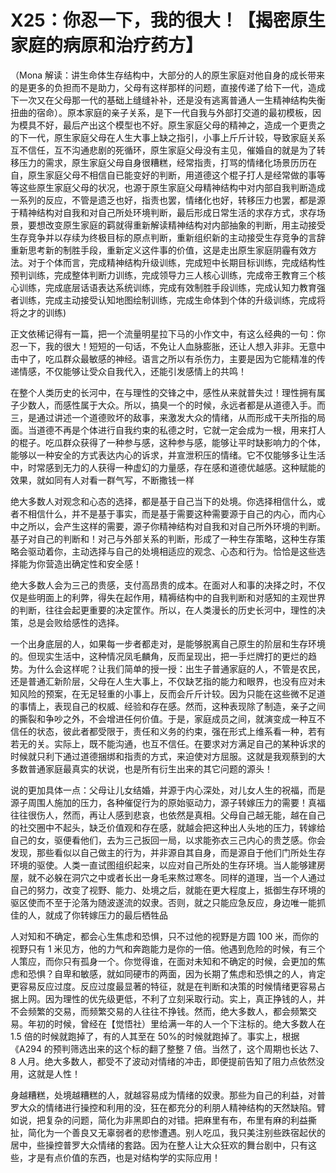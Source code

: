 # X25：你忍一下，我的很大！【揭密原生家庭的病原和治疗药方】

（Mona 解读：讲生命体生存结构中，大部分的人的原生家庭对他自身的成长带来的是更多的负担而不是助力，父母有这样那样的问题，直接传递了给下一代，造成下一次又在父母那一代的基础上缝缝补补，还是没有逃离普通人一生精神结构失衡扭曲的宿命）。原本家庭的亲子关系，是下一代自我与外部打交道的最初模板，因为模具不好，最后产出这个模型也不好。原生家庭父母的精神之，造成一个更贵之的下一代，原生家庭父母在人生大事上缺之指引，小事上斤斤计较，导致家庭关系互不信任，互不沟通悲剧的死循环，原生家庭父母没有主见，催婚自的就是为了转移压力的需求，原生家庭父母自身很糟糕，经常指责，打骂的情绪化场景历历在自，原生家庭父母不相信自已能变好的判断，用道德这个棍子打人是经常做的事等等这些原生家庭父母的状况，也源于原生家庭父母精神结构中对内部自我判断造成一系列的反应，不管是遗乏也好，指责也罢，情绪化也好，转移压力也罢，都是源于精神结构对自我和对自己所处环境判断，最后形成日常生活的求存方式，求存场景，要想改变原生家庭的羁就得重新解读精神结构对内部抽象的判断，用主动接受生存竞争并以存续为终极目标的原点判断，重新组织新的主动接受生存竞争的言辞重新思考新的制胜手段，重新定义这件事的价值，这是走出原生家庭阴霾有效方法。对于个体而言，完成精神结构升级训练，完成短中长期目标训练，完成结构性预判训练，完成整体判断力训练，完成领导力三人核心训练，完成帝王教育三个核心训练，完成底层话语表达系统训练，完成有效制胜手段训练，完成认知力教育强者训练，完成主动接受认知地图绘制训练，完成生命体到个体的升级训练，完成将将之才的训练)

正文依稀记得有一篇，把一个流量明星拉下马的小作文中，有这么经典的一句：你忍一下，我的很大！短短的一句话，不免让人血脉膨胀，还让人想入非非。无意中击中了，吃瓜群众最敏感的神经。语言之所以有杀伤力，主要是因为它能精准的传递情感，不仅能够让受众自我代入，还能引发感情上的共鸣！

在整个人类历史的长河中，在与理性的交锋之中，感性从来就普失过！理性拥有属子少数人，而感性属于大众。所以，搞臭一个的时候，永远者都是从道德入手。而三，是通过讲述一个道德败坏的敌事，来激发大众的情绪，从而形成干夫所指的局面。当道德不再是个体进行自我约束的私德之时，它就一定会成为一根，用来打人的棍子。吃瓜群众获得了一种参与感，这种参与感，能够让平时缺影响力的个体，能够以一种安全的方式表达内心的诉求，并宣泄积压的情绪。它不仅能够多让生活中，时常感到无力的人获得一种虚幻的力量感，存在感和道德优越感。这种赋能的效果，就如同有人对看一群气写，不断撒钱一样

绝大多数人对观念和心态的选择，都是基于自己当下的处境。你选择相信什么，或者不相信什么，并不是基于事实，而是基于需要这种需要源于自己的内心，而内心中之所以，会产生这样的需要，源子你精神结构对自我和对自己所外环境的判断。基子对自己的判断和！对己与外部关系的判断，形成了一种生存策略，这种生存策略会驱动着你，主动选择与自己的处境相适应的观念、心态和行为。恰恰是这些选择能为你营造出确定性和安全感！

绝大多数人会为三己的贵感，支付高昂贵的成本。在面对人和事的决择之时，不仅仅是些明面上的利弊，得失在起作用，精褥结构中的自我判断和对感知的主观世界的判断，往往会起更重要的决定筐作。所以，在人类漫长的历史长河中，理性的决策，总是会败给感性的选择。

一个出身底层的人，如果每一步者都走对，是能够脱离自己原生的阶层和生存环境的。但现实生活中，这种情况凤毛麟角，反而呈现出，把一手烂牌打的更烂的趋势。为什么会这样呢？让我们简单的授一授：出生子普通家庭的人，不管是农民，还是普通汇新阶层，父母在人生大事上，不仅缺艺指的能力和眼界，也没有应对未知风险的预案，在无足轻重的小事上，反而会斤斤计较。因为只能在这些微不足道的事情上，表现自己的权威、经验和存在感。然而，这种表现除了制造，亲子之间的撕裂和争吵之外，不会增进任何价值。于是，家庭成员之间，就演变成一种互不信任的状态，彼此者都受限于，责任和义务的约束，强在形式上维系看一种，若有若无的关。实际上，既不能沟通，也互不信任。在要求对方满足自己的某种诉求的时候就只利下通过道德捆绑和指责的方式，来迫使对方屈服。这就是我观蔡到的大多数普通家庭最真实的状说，也是所有衍生出来的其它问题的源头！

说的更加具体一点：父母让儿女结婚，并源于内心深处，对儿女人生的祝福，而是源子周围人施加的压力，各种催促行为的原始驱动力，源子转嫁压力的需要！真福往往很伤人，然而，再让人感到悲哀，也依然是真相。父母自己越无能，越在自己的社交圈中不起头，缺乏价值观和存在感，就越会把这种出人头地的压力，转嫁给自己的女，驱便看他们，去为三己扳回一局，以求能弥衣三己内心的贵芝感。你会发现，那些看似以自己做主的行为，并非源自其自身，而是源自于他们门所处生存环境的驱使。人类一直试图组织起来，以应对自己所处的生存环境。当人能够建房屋，就不必躲在洞穴之中或者长出一身毛来熬过寒冬。同样的道理，当一个人通过自己的努力，改变了视野、能力、处境之后，就能在更大程度上，抵御生存环境的驱区使而不至于沦落为随波遂流的奴隶。否则，就之只能应急反应，身边唯一能抓佳的人，就成了你转嫁压力的最后栖牲品

人对知和不确定，都会心生焦虑和恐惧，只不过他的视野是方圆 100 米，而你的视野只有 1 米见方，他的力气和奔跑能力是你的一倍。他遇到危险的时候，有三个人策应，而你只有孤身一个。你觉得谁，在面对未知和不确定的时候，会更加的焦虑和恐惧？自卑和敏感，就如同硬市的两面，因为长期了焦虑和恐惧之的人，肯定更容易反应过度。反应过度最显著的特征，就是在判断和决策的时候情绪更容易占据上网。因为理性的优先级更低，不利了立刻采取行动。实上，真正挣钱的人，并不会频繁的交易，而频繁交易的人往往不挣钱。然而，绝大多数人，都会频繁交易。年初的时候，曾经在【觉悟社）里给满一年的人一个下注标的。绝大多数人在 1.5 倍的时候就跑掉了，有的人其至在 50%的时候就跑掉了。事实上，根据《A294 的预判筛选出来的这个标的翻了整整 7 倍。当然了，这个周期也长达 7、8 人月。绝大多数人，都受不了波动对情绪的冲击，即便提前告知了阻力点依然没用，这就是人性！

身越糟糕，处境越糟糕的人，就越容易成为情绪的奴隶。那些为自己的利益，对普罗大众的情绪进行操控和利用的没，狂在都充分的利朋人精神结构的天然缺陷。臂如说，把复杂的问题，简化为非黑即白的对错。把麻里有布，布里有麻的利益撕扯，简化为一个善良又无辜弱者的悲惨遭遇。别人吃瓜，我只美注别些跌宿起伏的居中，些操控普罗大众情绪的套路。因为在整人让大众狂欢的舞台剧中，只有这些，才是有点价值的东西，也是对结构学的实际应用！